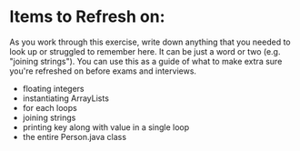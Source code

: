 # Items to Refresh on:

As you work through this exercise, write down anything that you needed to look up or struggled to remember here. It can be just a word or two (e.g. "joining strings"). You can use this as a guide of what to make extra sure you're refreshed on before exams and interviews.

- floating integers
- instantiating ArrayLists
- for each loops
- joining strings
- printing key along with value in a single loop
- the entire Person.java class